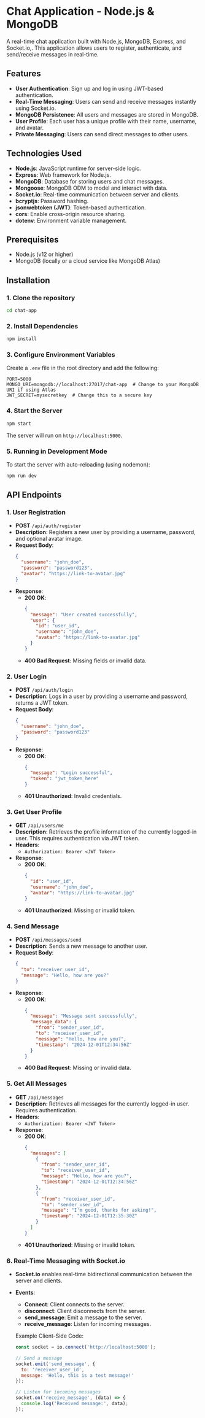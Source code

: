 # Chat Application - Node.js & MongoDB

A real-time chat application built with Node.js, MongoDB, Express, and Socket.io,. This application allows users to register, authenticate, and send/receive messages in real-time.

## Features
- **User Authentication**: Sign up and log in using JWT-based authentication.
- **Real-Time Messaging**: Users can send and receive messages instantly using Socket.io.
- **MongoDB Persistence**: All users and messages are stored in MongoDB.
- **User Profile**: Each user has a unique profile with their name, username, and avatar.
- **Private Messaging**: Users can send direct messages to other users.

## Technologies Used
- **Node.js**: JavaScript runtime for server-side logic.
- **Express**: Web framework for Node.js.
- **MongoDB**: Database for storing users and chat messages.
- **Mongoose**: MongoDB ODM to model and interact with data.
- **Socket.io**: Real-time communication between server and clients.
- **bcryptjs**: Password hashing.
- **jsonwebtoken (JWT)**: Token-based authentication.
- **cors**: Enable cross-origin resource sharing.
- **dotenv**: Environment variable management.

## Prerequisites
- Node.js (v12 or higher)
- MongoDB (locally or a cloud service like MongoDB Atlas)

## Installation

### 1. Clone the repository
```bash
cd chat-app
```

### 2. Install Dependencies
```bash
npm install
```

### 3. Configure Environment Variables
Create a `.env` file in the root directory and add the following:

```env
PORT=5000
MONGO_URI=mongodb://localhost:27017/chat-app  # Change to your MongoDB URI if using Atlas
JWT_SECRET=mysecretkey  # Change this to a secure key
```

### 4. Start the Server
```bash
npm start
```

The server will run on `http://localhost:5000`.

### 5. Running in Development Mode
To start the server with auto-reloading (using nodemon):

```bash
npm run dev
```

## API Endpoints

### 1. **User Registration**  
- **POST** `/api/auth/register`
- **Description**: Registers a new user by providing a username, password, and optional avatar image.
- **Request Body**:
  ```json
  {
    "username": "john_doe",
    "password": "password123",
    "avatar": "https://link-to-avatar.jpg"
  }
  ```
- **Response**:
  - **200 OK**:
    ```json
    {
      "message": "User created successfully",
      "user": {
        "id": "user_id",
        "username": "john_doe",
        "avatar": "https://link-to-avatar.jpg"
      }
    }
    ```
  - **400 Bad Request**: Missing fields or invalid data.

### 2. **User Login**  
- **POST** `/api/auth/login`
- **Description**: Logs in a user by providing a username and password, returns a JWT token.
- **Request Body**:
  ```json
  {
    "username": "john_doe",
    "password": "password123"
  }
  ```
- **Response**:
  - **200 OK**:
    ```json
    {
      "message": "Login successful",
      "token": "jwt_token_here"
    }
    ```
  - **401 Unauthorized**: Invalid credentials.

### 3. **Get User Profile**  
- **GET** `/api/users/me`
- **Description**: Retrieves the profile information of the currently logged-in user. This requires authentication via JWT token.
- **Headers**:
  - `Authorization: Bearer <JWT Token>`
- **Response**:
  - **200 OK**:
    ```json
    {
      "id": "user_id",
      "username": "john_doe",
      "avatar": "https://link-to-avatar.jpg"
    }
    ```
  - **401 Unauthorized**: Missing or invalid token.

### 4. **Send Message**  
- **POST** `/api/messages/send`
- **Description**: Sends a new message to another user.
- **Request Body**:
  ```json
  {
    "to": "receiver_user_id",
    "message": "Hello, how are you?"
  }
  ```
- **Response**:
  - **200 OK**:
    ```json
    {
      "message": "Message sent successfully",
      "message_data": {
        "from": "sender_user_id",
        "to": "receiver_user_id",
        "message": "Hello, how are you?",
        "timestamp": "2024-12-01T12:34:56Z"
      }
    }
    ```
  - **400 Bad Request**: Missing or invalid data.

### 5. **Get All Messages**  
- **GET** `/api/messages`
- **Description**: Retrieves all messages for the currently logged-in user. Requires authentication.
- **Headers**:
  - `Authorization: Bearer <JWT Token>`
- **Response**:
  - **200 OK**:
    ```json
    {
      "messages": [
        {
          "from": "sender_user_id",
          "to": "receiver_user_id",
          "message": "Hello, how are you?",
          "timestamp": "2024-12-01T12:34:56Z"
        },
        {
          "from": "receiver_user_id",
          "to": "sender_user_id",
          "message": "I'm good, thanks for asking!",
          "timestamp": "2024-12-01T12:35:30Z"
        }
      ]
    }
    ```
  - **401 Unauthorized**: Missing or invalid token.

### 6. **Real-Time Messaging with Socket.io**
- **Socket.io** enables real-time bidirectional communication between the server and clients.
- **Events**:
  - **Connect**: Client connects to the server.
  - **disconnect**: Client disconnects from the server.
  - **send_message**: Emit a message to the server.
  - **receive_message**: Listen for incoming messages.
  
  Example Client-Side Code:
  ```javascript
  const socket = io.connect('http://localhost:5000');

  // Send a message
  socket.emit('send_message', {
    to: 'receiver_user_id',
    message: 'Hello, this is a test message!'
  });

  // Listen for incoming messages
  socket.on('receive_message', (data) => {
    console.log('Received message:', data);
  });
  ```



